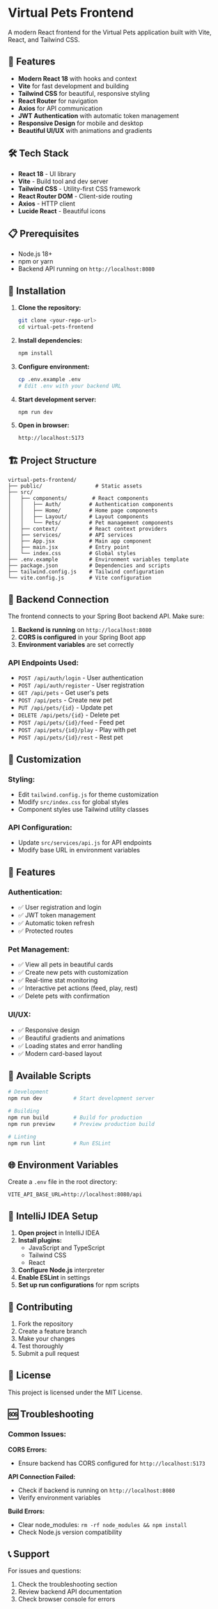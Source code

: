 # Virtual Pets Frontend

A modern React frontend for the Virtual Pets application built with Vite, React, and Tailwind CSS.

## 🚀 Features

- **Modern React 18** with hooks and context
- **Vite** for fast development and building
- **Tailwind CSS** for beautiful, responsive styling
- **React Router** for navigation
- **Axios** for API communication
- **JWT Authentication** with automatic token management
- **Responsive Design** for mobile and desktop
- **Beautiful UI/UX** with animations and gradients

## 🛠️ Tech Stack

- **React 18** - UI library
- **Vite** - Build tool and dev server
- **Tailwind CSS** - Utility-first CSS framework
- **React Router DOM** - Client-side routing
- **Axios** - HTTP client
- **Lucide React** - Beautiful icons

## 📋 Prerequisites

- Node.js 18+ 
- npm or yarn
- Backend API running on `http://localhost:8080`

## 🔧 Installation

1. **Clone the repository:**
   ```bash
   git clone <your-repo-url>
   cd virtual-pets-frontend
   ```

2. **Install dependencies:**
   ```bash
   npm install
   ```

3. **Configure environment:**
   ```bash
   cp .env.example .env
   # Edit .env with your backend URL
   ```

4. **Start development server:**
   ```bash
   npm run dev
   ```

5. **Open in browser:**
   ```
   http://localhost:5173
   ```

## 🏗️ Project Structure

```
virtual-pets-frontend/
├── public/                 # Static assets
├── src/
│   ├── components/        # React components
│   │   ├── Auth/         # Authentication components
│   │   ├── Home/         # Home page components
│   │   ├── Layout/       # Layout components
│   │   └── Pets/         # Pet management components
│   ├── context/          # React context providers
│   ├── services/         # API services
│   ├── App.jsx           # Main app component
│   ├── main.jsx          # Entry point
│   └── index.css         # Global styles
├── .env.example          # Environment variables template
├── package.json          # Dependencies and scripts
├── tailwind.config.js    # Tailwind configuration
└── vite.config.js        # Vite configuration
```

## 🔌 Backend Connection

The frontend connects to your Spring Boot backend API. Make sure:

1. **Backend is running** on `http://localhost:8080`
2. **CORS is configured** in your Spring Boot app
3. **Environment variables** are set correctly

### API Endpoints Used:
- `POST /api/auth/login` - User authentication
- `POST /api/auth/register` - User registration
- `GET /api/pets` - Get user's pets
- `POST /api/pets` - Create new pet
- `PUT /api/pets/{id}` - Update pet
- `DELETE /api/pets/{id}` - Delete pet
- `POST /api/pets/{id}/feed` - Feed pet
- `POST /api/pets/{id}/play` - Play with pet
- `POST /api/pets/{id}/rest` - Rest pet

## 🎨 Customization

### Styling:
- Edit `tailwind.config.js` for theme customization
- Modify `src/index.css` for global styles
- Component styles use Tailwind utility classes

### API Configuration:
- Update `src/services/api.js` for API endpoints
- Modify base URL in environment variables

## 📱 Features

### Authentication:
- ✅ User registration and login
- ✅ JWT token management
- ✅ Automatic token refresh
- ✅ Protected routes

### Pet Management:
- ✅ View all pets in beautiful cards
- ✅ Create new pets with customization
- ✅ Real-time stat monitoring
- ✅ Interactive pet actions (feed, play, rest)
- ✅ Delete pets with confirmation

### UI/UX:
- ✅ Responsive design
- ✅ Beautiful gradients and animations
- ✅ Loading states and error handling
- ✅ Modern card-based layout

## 🚀 Available Scripts

```bash
# Development
npm run dev          # Start development server

# Building
npm run build        # Build for production
npm run preview      # Preview production build

# Linting
npm run lint         # Run ESLint
```

## 🌐 Environment Variables

Create a `.env` file in the root directory:

```env
VITE_API_BASE_URL=http://localhost:8080/api
```

## 🔧 IntelliJ IDEA Setup

1. **Open project** in IntelliJ IDEA
2. **Install plugins:**
   - JavaScript and TypeScript
   - Tailwind CSS
   - React
3. **Configure Node.js** interpreter
4. **Enable ESLint** in settings
5. **Set up run configurations** for npm scripts

## 🤝 Contributing

1. Fork the repository
2. Create a feature branch
3. Make your changes
4. Test thoroughly
5. Submit a pull request

## 📄 License

This project is licensed under the MIT License.

## 🆘 Troubleshooting

### Common Issues:

**CORS Errors:**
- Ensure backend has CORS configured for `http://localhost:5173`

**API Connection Failed:**
- Check if backend is running on `http://localhost:8080`
- Verify environment variables

**Build Errors:**
- Clear node_modules: `rm -rf node_modules && npm install`
- Check Node.js version compatibility

## 📞 Support

For issues and questions:
1. Check the troubleshooting section
2. Review backend API documentation
3. Check browser console for errors
